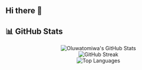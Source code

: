 ## Hi there 👋

## 📊 GitHub Stats

<div align="center">
  <img src="https://github-readme-stats.vercel.app/api?username=Tomiwajin&show_icons=true&theme=radical" alt="Oluwatomiwa's GitHub Stats" />
  <br/>
  <img src="https://github-readme-streak-stats.herokuapp.com/?user=Tomiwajin&theme=radical" alt="GitHub Streak" />
  <br/>
  <img src="https://github-readme-stats.vercel.app/api/top-langs/?username=Tomiwajin&layout=compact&theme=radical" alt="Top Languages" />
</div>


<!--
**Tomiwajin/Tomiwajin** is a ✨ _special_ ✨ repository because its `README.md` (this file) appears on your GitHub profile.

Here are some ideas to get you started:

- 🔭 I’m currently working on ...
- 🌱 I’m currently learning ...
- 👯 I’m looking to collaborate on ...
- 🤔 I’m looking for help with ...
- 💬 Ask me about ...
- 📫 How to reach me: ...
- 😄 Pronouns: ...
- ⚡ Fun fact: ...
-->
